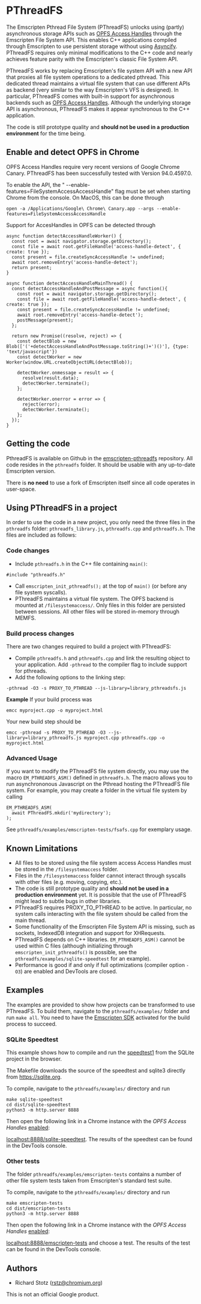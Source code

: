 # PThreadFS

The Emscripten Pthread File System (PThreadFS) unlocks using (partly) asynchronous storage APIs such as [OPFS Access Handles](https://docs.google.com/document/d/121OZpRk7bKSF7qU3kQLqAEUVSNxqREnE98malHYwWec/edit#heading=h.gj2fudnvy982) through the Emscripten File System API. This enables C++ applications compiled through Emscripten to use persistent storage without using [Asyncify](https://emscripten.org/docs/porting/asyncify.html). PThreadFS requires only minimal modifications to the C++ code and nearly achieves feature parity with the Emscripten's classic File System API.

PThreadFS works by replacing Emscripten's file system API with a new API that proxies all file system operations to a dedicated pthread. This dedicated thread maintains a virtual file system that can use different APIs as backend (very similar to the way Emscripten's VFS is designed). In particular, PThreadFS comes with built-in support for asynchronous backends such as [OPFS Access Handles](https://docs.google.com/document/d/121OZpRk7bKSF7qU3kQLqAEUVSNxqREnE98malHYwWec/edit#heading=h.gj2fudnvy982).
Although the underlying storage API is asynchronous, PThreadFS makes it appear synchronous to the C++ application.

The code is still prototype quality and **should not be used in a production environment** for the time being.

## Enable and detect OPFS in Chrome

OPFS Access Handles require very recent versions of Google Chrome Canary. PThreadFS has been successfully tested with Version 94.0.4597.0.

To enable the API, the " --enable-features=FileSystemAccessAccessHandle" flag must be set when starting Chrome from the console. On MacOS, this can be done through
```
open -a /Applications/Google\ Chrome\ Canary.app --args --enable-features=FileSystemAccessAccessHandle
```

Support for AccesHandles in OPFS can be detected through
```
async function detectAccessHandleWorker() {
  const root = await navigator.storage.getDirectory();
  const file = await root.getFileHandle('access-handle-detect', { create: true });
  const present = file.createSyncAccessHandle != undefined;
  await root.removeEntry('access-handle-detect');
  return present;
}

async function detectAccessHandleMainThread() {
  const detectAccessHandleAndPostMessage = async function(){
    const root = await navigator.storage.getDirectory();
    const file = await root.getFileHandle('access-handle-detect', { create: true });
    const present = file.createSyncAccessHandle != undefined;
    await root.removeEntry('access-handle-detect');
    postMessage(present);
  };

  return new Promise((resolve, reject) => {
    const detectBlob = new Blob(['('+detectAccessHandleAndPostMessage.toString()+')()'], {type: 'text/javascript'})
    const detectWorker = new Worker(window.URL.createObjectURL(detectBlob));
    
    detectWorker.onmessage = result => {
      resolve(result.data);
      detectWorker.terminate();
    };

    detectWorker.onerror = error => {
      reject(error);
      detectWorker.terminate();
    };
  });
}
```

## Getting the code

PthreadFS is available on Github in the [emscripten-pthreadfs](https://github.com/rstz/emscripten-pthreadfs) repository. All code resides in the `pthreadfs` folder. It should be usable with any up-to-date Emscripten version. 

There is **no need** to use a fork of Emscripten itself since all code operates in user-space.

## Using PThreadFS in a project

In order to use the code in a new project, you only need the three files in the `pthreadfs` folder: `pthreadfs_library.js`, `pthreadfs.cpp` and `pthreadfs.h`. The files are included as follows:

### Code changes

- Include `pthreadfs.h` in the C++ file containing `main()`:
```
#include "pthreadfs.h"
```
- Call `emscripten_init_pthreadfs();` at the top of `main()` (or before any file system syscalls).
- PThreadFS maintains a virtual file system. The OPFS backend is mounted at `/filesystemaccess/`. Only files in this folder are persisted between sessions. All other files will be stored in-memory through MEMFS.

### Build process changes

There are two changes required to build a project with PThreadFS:
- Compile `pthreadfs.h` and `pthreadfs.cpp` and link the resulting object to your application. Add `-pthread` to the compiler flag to include support for pthreads.
- Add the following options to the linking step:
```
-pthread -O3 -s PROXY_TO_PTHREAD --js-library=library_pthreadsfs.js
```
**Example**
If your build process was 
```shell
emcc myproject.cpp -o myproject.html
```
Your new build step should be
```shell
emcc -pthread -s PROXY_TO_PTHREAD -O3 --js-library=library_pthreadfs.js myproject.cpp pthreadfs.cpp -o myproject.html
```

### Advanced Usage

If you want to modify the PThreadFS file system directly, you may use the macro `EM_PTHREADFS_ASM()` defined in `pthreadfs.h`. The macro allows you to run asynchrononous Javascript on the Pthread hosting the PThreadFS file system. For example, you may create a folder in the virtual file system by calling
```
EM_PTHREADFS_ASM(
  await PThreadFS.mkdir('mydirectory');
);
```
See `pthreadfs/examples/emscripten-tests/fsafs.cpp` for exemplary usage.


## Known Limitations

- All files to be stored using the file system access Access Handles must be stored in the `/filesystemaccess` folder.
- Files in the `/filesystemaccess` folder cannot interact through syscalls with other files (e.g. moving, copying, etc.).
- The code is still prototype quality and **should not be used in a production environment** yet. It is possible that the use of PThreadFS might lead to subtle bugs in other libraries.
- PThreadFS requires PROXY_TO_PTHREAD to be active. In particular, no system calls interacting with the file system should be called from the main thread.
- Some functionality of the Emscripten File System API is missing, such as sockets, IndexedDB integration and support for XHRequests.
- PThreadFS depends on C++ libraries. `EM_PTRHEADFS_ASM()` cannot be used within C files (although initializing through `emscripten_init_pthreadfs()` is possible, see the `pthreadfs/examples/sqlite-speedtest` for an example).
- Performance is good if and only if full optimizations (compiler option `-O3`) are enabled and DevTools are closed.

## Examples

The examples are provided to show how projects can be transformed to use PThreadFS. To build them, navigate to the `pthreadfs/examples/` folder and run `make all`. You need to have the [Emscripten SDK](https://emscripten.org/docs/getting_started/downloads.html) activated for the build process to succeed.

### SQLite Speedtest

This example shows how to compile and run the [speedtest1](https://www.sqlite.org/cpu.html) from the SQLite project in the browser.

The Makefile downloads the source of the speedtest and sqlite3 directly from <https://sqlite.org>.

To compile, navigate to the `pthreadfs/examples/` directory and run

```shell
make sqlite-speedtest
cd dist/sqlite-speedtest
python3 -m http.server 8888
```
Then open the following link in a Chrome instance with the
_OPFS Access Handles_ [enabled](#enable-and-detect-opfs-in-chrome):

[localhost:8888/sqlite-speedtest](http://localhost:8888/sqlite-speedtest). The results of the speedtest can be found in the DevTools console.

### Other tests

The folder `pthreadfs/examples/emscripten-tests` contains a number of other file system tests taken from Emscripten's standard test suite.

To compile, navigate to the `pthreadfs/examples/` directory and run

```shell
make emscripten-tests
cd dist/emscripten-tests
python3 -m http.server 8888
```
Then open the following link in a Chrome instance with the
_OPFS Access Handles_ [enabled](#enable-and-detect-opfs-in-chrome):

[localhost:8888/emscripten-tests](http://localhost:8888/emscripten-tests) and choose a test. The results of the test can be found in the DevTools console.

## Authors
- Richard Stotz (<rstz@chromium.org>)

This is not an official Google product.